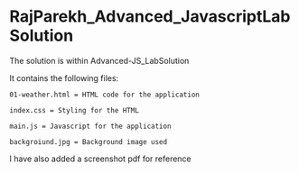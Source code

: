 # RajParekh_Advanced_JavascriptLabSolution

The solution is within Advanced-JS_LabSolution

It contains the following files:

    01-weather.html = HTML code for the application

    index.css = Styling for the HTML

    main.js = Javascript for the application

    backgroiund.jpg = Background image used
    

I have also added a screenshot pdf for reference
